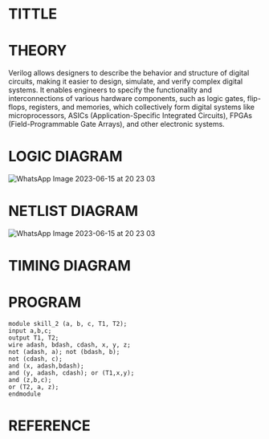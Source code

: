 # TITTLE

# THEORY
Verilog allows designers to describe the behavior and structure of digital circuits, 
making it easier to design,
simulate, and verify complex digital systems.
It enables engineers to specify the functionality and interconnections of various hardware components, 
such as logic gates, flip-flops, registers, and memories, which collectively form digital systems like microprocessors, ASICs (Application-Specific Integrated Circuits), FPGAs (Field-Programmable Gate Arrays), and other electronic systems.

# LOGIC DIAGRAM
![WhatsApp Image 2023-06-15 at 20 23 03](https://github.com/chaitanya18c/Simulation-project--Digital-Electronics/assets/119392724/0ab188c9-2088-4e02-80a0-c23d5609bb8c)

# NETLIST DIAGRAM
![WhatsApp Image 2023-06-15 at 20 23 03](https://github.com/chaitanya18c/Simulation-project--Digital-Electronics/assets/119392724/5b7f5753-117b-4e19-bd53-5a21337f7db8)

# TIMING DIAGRAM


# PROGRAM
```
module skill_2 (a, b, c, T1, T2);
input a,b,c;
output T1, T2;
wire adash, bdash, cdash, x, y, z;
not (adash, a); not (bdash, b);
not (cdash, c);
and (x, adash,bdash);
and (y, adash, cdash); or (T1,x,y);
and (z,b,c);
or (T2, a, z);
endmodule
```
# REFERENCE
